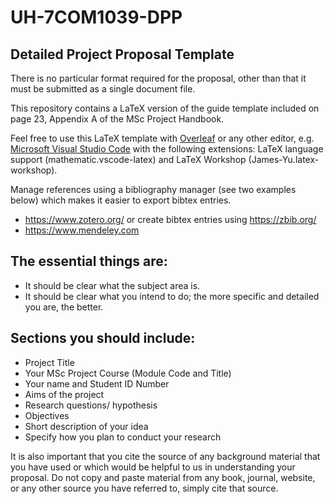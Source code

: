 # UH-7COM1039-DPP
## Detailed Project Proposal Template

There is no particular format required for the proposal, other than that it must be submitted as a single document file.  

This repository contains a LaTeX version of the guide template included on page 23, Appendix A of the MSc Project Handbook.

Feel free to use this LaTeX template with [Overleaf](http://overleaf.com) or any other editor, e.g. [Microsoft Visual Studio Code](https://code.visualstudio.com/) with the following extensions: LaTeX language support (mathematic.vscode-latex) and LaTeX Workshop (James-Yu.latex-workshop).

Manage references using a bibliography manager (see two examples below) which makes it easier to export bibtex entries.  
 * https://www.zotero.org/  or create bibtex entries using https://zbib.org/
 * https://www.mendeley.com 


## The essential things are:

  * It should be clear what the subject area is.
  * It should be clear what you intend to do; the more specific and detailed you are, the better.

## Sections you should include:

  * Project Title
  * Your MSc Project Course (Module Code and Title)
  * Your name and Student ID Number
  * Aims of the project
  * Research questions/ hypothesis
  * Objectives
  * Short description of your idea
  * Specify how you plan to conduct your research

It is also important that you cite the source of any background material that you have used or which would be helpful to us in 
understanding your proposal. Do not copy and paste material from any book, journal, website, or any other source you have referred to, 
simply cite that source. 
